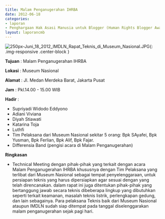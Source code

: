 ```yaml
---
title: Malam Penganugerahan IHRBA
date: 2012-06-18
categories:
- laporan
- Penghargaan Hak Asasi Manusia untuk Blogger (Human Rights Blogger Award)
layout: laporancmb
---
```



![250px-Juni_18_2012_IMDLN_Rapat_Teknis_di_Museum_Nasional.JPG](/uploads/250px-Juni_18_2012_IMDLN_Rapat_Teknis_di_Museum_Nasional.JPG){: .img-responsive .center-block }


**Tujuan** : Malam Penganugerahan IHRBA

**Lokasi** : Museum Nasional 

**Alamat** : Jl. Medan Merdeka Barat, Jakarta Pusat 

**Jam** : Pkl.14.00 - 15.00 WIB 

**Hadir** :
* Supriyadi Widodo Eddyono
* Adiani Viviana
* Diyah Stiawati
* Katarina Toja
* Luthfi
* Tim Pelaksana dari Museum Nasional sekitar 5 orang: Bpk SAyafei, Bpk Yusman, Bpk Ferlian, Bpk Alif, Bpk Fajar.
* Differensia Band (pengisi acara di Malam Penganugerahan)

**Ringkasan**  
* Technical Meeting dengan pihak-pihak yang terkait dengan acara Malam Penganugerahan IHRBA khususnya dengan Tim Pelaksana yang terlibat dari Museum Nasional sebagai tempat penyelenggaraan, untuk persiapan teknis yang harus dipersiapkan agar sesuai dengan yang telah direncanakan. dalam rapat ini juga ditentukan pihak-pihak yang bertanggung jawab secara teknis dibeberapa lingkup yang dibutuhkan seperti terkait keamanan, masalah teknis listrik, perlengkapan gedung, dan lain sebagainya. Para pelaksana Teknis baik dari Museum Nasional ataupun IMDLN sudah siap ditempat pada tanggal diselenggarakan malam penganugerahan sejak pagi hari.
